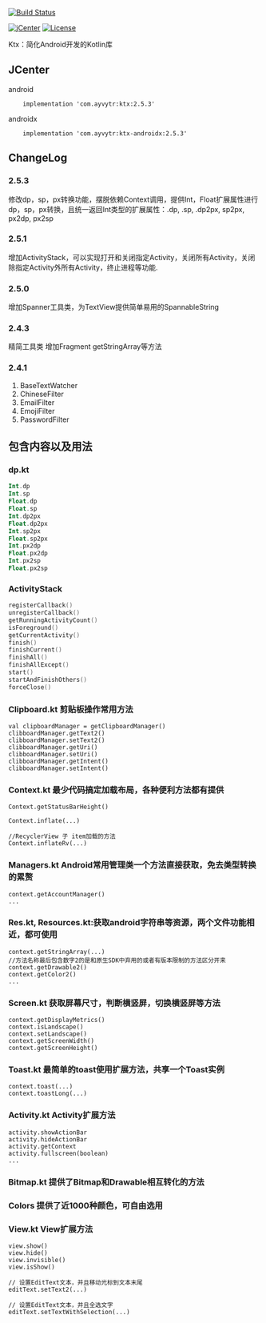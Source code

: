 [![Build Status](https://travis-ci.org/Ayvytr/ktx.svg?branch=master)](https://travis-ci.org/Ayvytr/ktx)

[![jCenter](https://img.shields.io/badge/jCenter-2.5.3-red.svg)](https://bintray.com/ayvytr/maven/ktx/_latestVersion)
[![License](https://img.shields.io/badge/License-Apache--2.0%20-blue.svg)](license)

Ktx：简化Android开发的Kotlin库

## JCenter

android

```
	implementation 'com.ayvytr:ktx:2.5.3'
```

androidx

```
    implementation 'com.ayvytr:ktx-androidx:2.5.3'
```



## ChangeLog

### 2.5.3
修改dp，sp，px转换功能，摆脱依赖Context调用，提供Int，Float扩展属性进行dp，sp，px转换，且统一返回Int类型的扩展属性：.dp, .sp, .dp2px, sp2px, px2dp, px2sp

### 2.5.1

增加ActivityStack，可以实现打开和关闭指定Activity，关闭所有Activity，关闭除指定Activity外所有Activity，终止进程等功能.

### 2.5.0
增加Spanner工具类，为TextView提供简单易用的SpannableString

### 2.4.3
精简工具类
增加Fragment getStringArray等方法

### 2.4.1

1. BaseTextWatcher
2. ChineseFilter
3. EmailFilter
4. EmojiFilter
5. PasswordFilter



## 包含内容以及用法

### dp.kt

```kotlin
Int.dp
Int.sp
Float.dp
Float.sp
Int.dp2px
Float.dp2px
Int.sp2px
Float.sp2px
Int.px2dp
Float.px2dp
Int.px2sp
Float.px2sp

```



### ActivityStack

```kotlin
registerCallback()
unregisterCallback()
getRunningActivityCount()
isForeground()
getCurrentActivity()
finish()
finishCurrent()
finishAll()
finishAllExcept()
start()
startAndFinishOthers()
forceClose()
```





### Clipboard.kt 剪贴板操作常用方法
    val clipboardManager = getClipboardManager()
    clibboardManager.getText2()
    clibboardManager.setText2()
    clibboardManager.getUri()
    clibboardManager.setUri()
    clibboardManager.getIntent()
    clibboardManager.setIntent()

### Context.kt 最少代码搞定加载布局，各种便利方法都有提供

    Context.getStatusBarHeight()
    
    Context.inflate(...)
    
    //RecyclerView 子 item加载的方法
    Context.inflateRv(...)

### Managers.kt Android常用管理类一个方法直接获取，免去类型转换的累赘
    context.getAccountManager()
    ...

### Res.kt, Resources.kt:获取android字符串等资源，两个文件功能相近，都可使用

    context.getStringArray(...)
    //方法名称最后包含数字2的是和原生SDK中弃用的或者有版本限制的方法区分开来
    context.getDrawable2()
    context.getColor2()
    ...

### Screen.kt 获取屏幕尺寸，判断横竖屏，切换横竖屏等方法
    context.getDisplayMetrics()
    context.isLandscape()
    context.setLandscape()
    context.getScreenWidth()
    context.getScreenHeight()

### Toast.kt 最简单的toast使用扩展方法，共享一个Toast实例
    context.toast(...)
    context.toastLong(...)

### Activity.kt Activity扩展方法    
    activity.showActionBar
    activity.hideActionBar
    activity.getContext
    activity.fullscreen(boolean)
    ...

### Bitmap.kt   提供了Bitmap和Drawable相互转化的方法

### Colors      提供了近1000种颜色，可自由选用

### View.kt     View扩展方法
    view.show()
    view.hide()
    view.invisible()
    view.isShow()
    
    // 设置EditText文本，并且移动光标到文本末尾
    editText.setText2(...)
    
    // 设置EditText文本，并且全选文字
    editText.setTextWithSelection(...)
